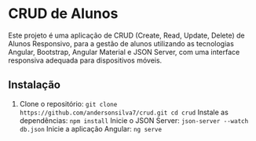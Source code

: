 # CRUD de Alunos
Este projeto é uma aplicação de CRUD (Create, Read, Update, Delete) de Alunos Responsivo, para a gestão de alunos utilizando as tecnologias Angular, Bootstrap, Angular Material e JSON Server, com uma interface responsiva adequada para dispositivos móveis.

## Instalação

1. Clone o repositório:
   `
   git clone https://github.com/andersonsilva7/crud.git
   cd crud
   `
Instale as dependências:
`
npm install
`
Inicie o JSON Server:
`
json-server --watch db.json
`
Inicie a aplicação Angular:
`
ng serve
`
